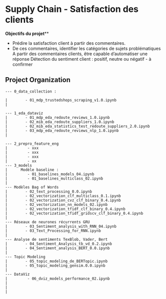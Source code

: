Supply Chain - Satisfaction des clients
==============================
**Objectifs du projet****
- Prédire la satisfaction client à partir des commentaires. 
- De ces commentaires, identifier les catégories de sujets problématiques 
A partir des commentaires clients,  être capable d’automatiser une réponse
Détection du sentiment client : positif, neutre ou négatif - à confirmer


Project Organization
------------

    --- 0_data_collection :
    
    |        - 01_mdp_trustedshops_scraping_v1.0.ipynb
    |   
    
    --- 1_eda_dataviz
    |        - 01_mdp_eda_redoute_reviews_1.0.ipynb
    |        - 02_mib_eda_redoute_suppliers_1.0.ipynb
    |        - 02_mib_eda_statistics_test_redoute_suppliers_2.0.ipynb 
    |        - 03_mdp_eda_redoute_reviews_nlp_1.0.ipynb
    |  
    
    --- 2_prepro_feature_eng
    |         - xxx
    |         - xxx
    |         - xxx 
    |         - xx 
    --- 3_models
    |      Modèle baseline : 
    |         - 01_baselines_models_04.ipynb
    |         - 01_baselines_multiclass_02.ipynb
    |    
    --- Modèles Bag of Words
    |        - 02_text_processing_0.0.ipynb
    |        - 02_vectorization_clf_multiclass_0.1.ipynb
    |        - 02_vectorization_cvz_clf_binary_0.4.ipynb
    |        - 02_vectorization_nn_models_02.ipynb
    |        - 02_vectorization_tfidf_clf_binary_0.4.ipynb
    |        - 02_vectorization_tfidf_gridscv_clf_binary_0.4.ipynb
    |    
    --- Réseaux de neurones récurrents GRU
    |        - 03_Sentiment_analysis_with_RNN_04.ipynb
    |        - 03_Text_Processing_for_RNN.ipynb
    |    
    --- Analyse de sentiments TexBlob, Vader, Bert
    |        - 04_Sentiment_Analysis_tb_vd_0.2.ipynb
    |        - 04_Sentiment_analysis_BERT_0.0.ipynb
    |    
    --- Topic Modeling
    |        - 05_topic_modeling_de_BERTopic.ipynb
    |        - 05_topic_modeling_gensim.0.0.ipynb
    |   
    --- DataViz
    |         - 06_dviz_models_performance_02.ipynb
    |
    |
    |
   
